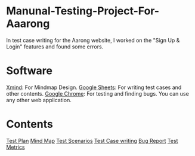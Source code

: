 # Manunal-Testing-Project-For-Aaarong
In test case writing for the Aarong website, I worked on the "Sign Up & Login" features and found some errors.
# Software
[Xmind](https://www.xmind.net/): For Mindmap Design.
[Google Sheets](https://workspace.google.com/products/sheets/): For writing test cases and other contents.
[Google Chrome](https://www.google.com/chrome/): For testing and finding bugs. You can use any other web application.
# Contents
[Test Plan](#test-plan)
[Mind Map](#mind-map)
[Test Scenarios](#test-scenarios)
[Test Case writing](#test-case-writing)
[Bug Report](#bug-report)
[Test Metrics](#test-metrics)
